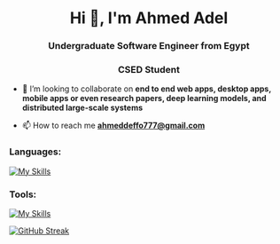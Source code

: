 <h1 align="center">Hi 👋, I'm Ahmed Adel</h1>
<h3 align="center">Undergraduate Software Engineer from Egypt</h3>
<h3 align="center">CSED Student</h3>



- 👯 I’m looking to collaborate on **end to end web apps, desktop apps, mobile apps or even research papers, deep learning models, and distributed large-scale systems**

- 📫 How to reach me **ahmeddeffo777@gmail.com**

<h3 align="left">Languages:</h3>

  [![My Skills](https://skills.thijs.gg/icons?i=c,cpp,java,dart,js,ts,html,css,python,ruby)](https://skills.thijs.gg)


<h3 align="left">Tools:</h3>

[![My Skills](https://skills.thijs.gg/icons?i=angular,react,flutter,spring,nodejs,rails,mongodb,postgresql,mysql,aws,supabase,tensorflow,git)](https://skills.thijs.gg)





[![GitHub Streak](http://github-readme-streak-stats.herokuapp.com?user=Deffo0&theme=dark&background=000000)](https://git.io/streak-stats)

